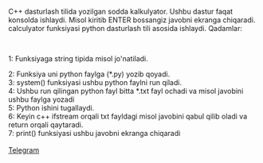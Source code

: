 C++ dasturlash tilida yozilgan sodda kalkulyator. 
Ushbu dastur faqat konsolda ishlaydi. Misol kiritib ENTER bossangiz javobni ekranga chiqaradi.
calculyator funksiyasi python dasturlash tili asosida ishlaydi. 
Qadamlar:</br>
 <pre> </pre> 1: Funksiyaga string tipida misol jo'natiladi. </br>
  2: Funksiya uni python faylga (*.py) yozib qoyadi.</br>
  3: system() funksiyasi ushbu python faylni run qiladi.</br>
  4: Ushbu run qilingan python fayl bitta *.txt fayl ochadi va misol javobini ushbu faylga yozadi</br>
  5: Python ishini tugallaydi.</br>
  6: Keyin c++ ifstream orqali txt fayldagi misol javobini qabul qilib oladi va return orqali qaytaradi.</br>
  7: print() funksiyasi ushbu javobni ekranga chiqaradi</br>
</br>
<a href="http://t.me/cpp_coder_uz">Telegram</a>
